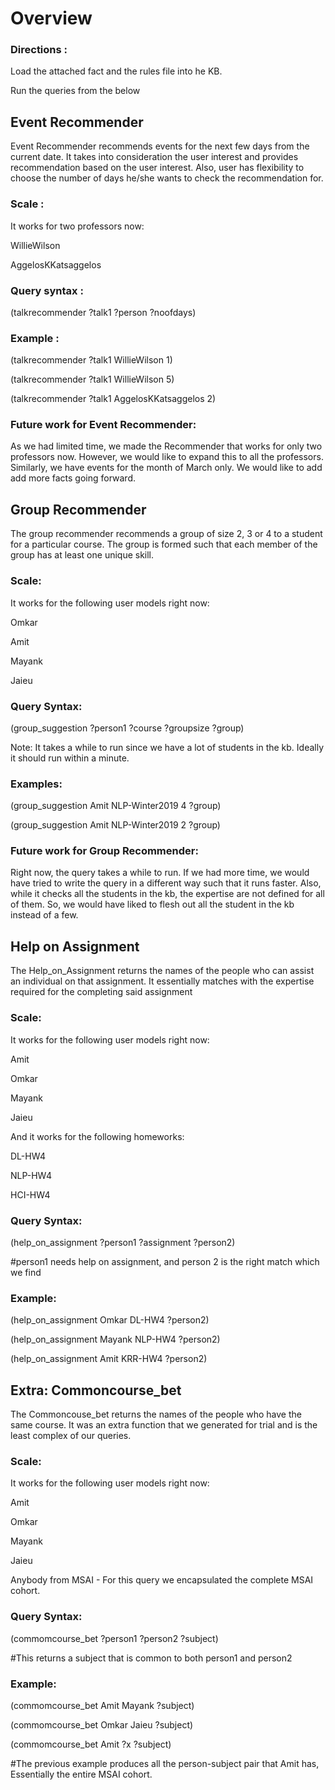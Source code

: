 
# Overview

### Directions :

Load the attached fact and the rules file into he KB.


Run the queries from the below 


## Event Recommender 

Event Recommender recommends events for the next few days from the current date. It takes into consideration the user interest and provides recommendation based on the user interest. Also, user has flexibility to choose the number of days he/she wants to check the recommendation for. 
 
### Scale :
It works for two professors now:

WillieWilson 

AggelosKKatsaggelos


### Query syntax :
(talkrecommender ?talk1 ?person ?noofdays)

### Example :


(talkrecommender ?talk1 WillieWilson 1)


(talkrecommender ?talk1 WillieWilson 5)


(talkrecommender ?talk1 AggelosKKatsaggelos 2)



### Future work for Event Recommender:

As we had limited time, we made the Recommender that works for only two professors now. However, we would like to expand this to all the professors. Similarly, we have events for the month of March only. We would like to add add more facts going forward.


## Group Recommender

The group recommender recommends a group of size 2, 3 or 4 to a student for a particular course. The group is formed such that each member of the group has at least one unique skill.

### Scale: 

It works for the following user models right now:

Omkar

Amit

Mayank

Jaieu

### Query Syntax:
(group_suggestion ?person1 ?course ?groupsize ?group) 

Note: It takes a while to run since we have a lot of students in the kb. Ideally it should run within a minute.

### Examples: 

(group_suggestion Amit NLP-Winter2019 4 ?group) 

(group_suggestion Amit NLP-Winter2019 2 ?group) 

### Future work for Group Recommender:


Right now, the query takes a while to run. If we had more time, we would have tried to write the query in a different way such that it runs faster. Also, while it checks all the students in the kb, the expertise are not defined for all of them. So, we would have liked to flesh out all the student in the kb instead of a few.


## Help on Assignment

The Help_on_Assignment returns the names of the people who can assist an individual on that assignment. It essentially matches with the expertise required for the completing said assignment

### Scale: 

It works for the following user models right now:

Amit

Omkar 

Mayank

Jaieu

And it works for the following homeworks: 


DL-HW4 

NLP-HW4

HCI-HW4


### Query Syntax:
(help_on_assignment ?person1 ?assignment ?person2) 

#person1 needs help on assignment, and person 2 is the right match which we find


### Example:

(help_on_assignment Omkar DL-HW4 ?person2) 

(help_on_assignment Mayank NLP-HW4 ?person2) 

(help_on_assignment Amit KRR-HW4 ?person2)


## Extra: Commoncourse_bet

The Commoncouse_bet returns the names of the people who have the same course. It was an extra function that we generated for trial and is the least complex of our queries. 

### Scale:

It works for the following user models right now:

Amit

Omkar 

Mayank

Jaieu

Anybody from MSAI - For this query we encapsulated the complete MSAI cohort. 


### Query Syntax:

(commomcourse_bet ?person1 ?person2  ?subject)

#This returns a subject that is common to both person1 and person2

### Example:

(commomcourse_bet Amit Mayank  ?subject)

(commomcourse_bet Omkar Jaieu  ?subject)

(commomcourse_bet Amit  ?x  ?subject)

#The previous example produces all the person-subject pair that Amit has, Essentially the entire MSAI cohort. 

